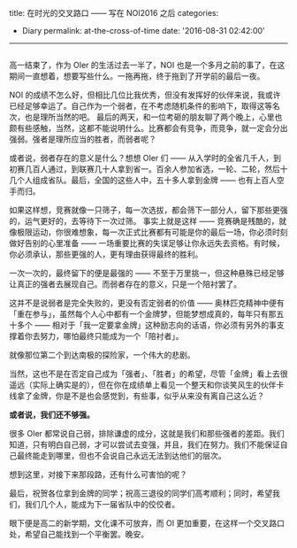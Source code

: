 title: 在时光的交叉路口 —— 写在 NOI2016 之后
categories:
  - Diary
permalink: at-the-cross-of-time
date: '2016-08-31 02:42:00'
---

<div style="width: 100%; text-align: center; "><div id="aplayer" class="aplayer" style="width: 100%; max-width: 550px; text-align: left; display: inline-block; background: #fff; "></div></div>

<style>.post .post-content .aplayer { margin-top: 20px; }</style>

<script>var ap = new APlayer({ element: document.getElementById('aplayer'), narrow: false, autoplay: false, preload: 'metadata', showlrc: 3, mutex: true, theme: '#615754', music: { title: '夢追人', author: 'KOKIA', url: 'https://oi-blog.cdn.menci.xyz/music/mzr/mzr.ogg', pic: 'https://oi-blog.cdn.menci.xyz/music/mzr/mzr.jpg', lrc: 'https://oi-blog.cdn.menci.xyz/music/mzr/mzr.lrc' } });</script>

高一结束了，作为 OIer 的生活过去一半了，NOI 也是一个多月之前的事了，在这期间一直想着，想要写些什么。一拖再拖，终于拖到了开学前的最后一夜。

<!-- more -->

NOI 的成绩不怎么好，但相比几位比我优秀，但没有发挥好的伙伴来说，我或许已经足够幸运了。自己作为一个弱者，在不考虑随机条件的影响下，取得这等名次，也是理所当然的吧。
最后的两天，和一位考砸的朋友聊了两个晚上，心里也颇有些感触，当然，这都不能说明什么。比赛都会有竞争，而竞争，就一定会分出强弱。强者是理所应当的胜者，而弱者呢？

或者说，弱者存在的意义是什么？想想 OIer 们 —— 从入学时的全省几千人，到初赛几百人通过，到联赛几十人拿到省一。百余人参加省选，一轮、二轮，然后十几个人组成省队。最后，全国的这些人中，五十多人拿到金牌 —— 也有上百人空手而归。

如果这样想，竞赛就像一只筛子，每一次选拔，都会筛下一部分人，留下那些更强的，运气更好的，去等待下一次过筛。
事实上就是这样 —— 竞赛确是残酷的，就像极限运动，你很难想象，每一次正式比赛都有可能是你的最后一场，你必须时刻做好告别的心里准备 —— 一场重要比赛的失误足够让你永远失去资格。有时候，你必须承认，那些更强的人，更有理由获得最终的胜利。

一次一次的，最终留下的便是最强的 —— 不至于万里挑一，但这种悬殊已经足够让真正的强者去展现自己。而弱者存在的意义，只是一个陪衬罢了。

这并不是说弱者是完全失败的，更没有否定弱者的价值 —— 奥林匹克精神中便有「重在参与」，虽然每个人心中都有一个金牌梦，但能梦想成真的，每年只有那五十多个 —— 相对于「我一定要拿金牌」这种励志向的话语，你必须有另外的事支撑着你去努力，哪怕最终只能成为一个「陪衬者」。

就像那位第二个到达南极的探险家，一个伟大的悲剧。

当然，这也不是在否定自己成为「强者」、「胜者」的希望，尽管「金牌」看上去很遥远（实际上确实是的），但在你在成绩单上看见一个整天和你谈笑风生的伙伴卡线拿了金牌，你是不是也会感觉到，有些事，似乎从来没有离自己这么近？

**或者说，我们还不够强。**

很多 OIer 都常说自己弱，排除谦虚的成分，这就是我们和那些强者的差距。我们知道，只有明白自己弱，才可以尝试去变强，并且，我们在努力。我们不能保证自己最终能走到哪里，但也不会说自己永远无法到达他们的层次。

想到这里，对接下来那段路，还有什么可害怕的呢？

最后，祝贺各位拿到金牌的同学；祝高三退役的同学们高考顺利；同时，希望我们，我们几个人，能成为下一届省队中的佼佼者。

眼下便是高二的新学期，文化课不可放弃，而 OI 更加重要，在这样一个交叉路口处，希望自己能找到一个平衡罢。晚安。
